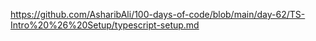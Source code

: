 https://github.com/AsharibAli/100-days-of-code/blob/main/day-62/TS-Intro%20%26%20Setup/typescript-setup.md